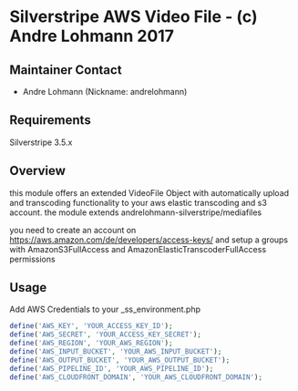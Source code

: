 # Silverstripe AWS Video File - (c) Andre Lohmann 2017

## Maintainer Contact
  * Andre Lohmann (Nickname: andrelohmann)
    <lohmann dot andre at googlemail dot com>

## Requirements

Silverstripe 3.5.x


## Overview
this module offers an extended VideoFile Object with automatically upload and transcoding functionality to your aws elastic transcoding and s3 account.
the module extends andrelohmann-silverstripe/mediafiles

you need to create an account on https://aws.amazon.com/de/developers/access-keys/ and setup a groups with AmazonS3FullAccess and AmazonElasticTranscoderFullAccess permissions

## Usage

Add AWS Credentials to your _ss_environment.php
```PHP
define('AWS_KEY', 'YOUR_ACCESS_KEY_ID');
define('AWS_SECRET', 'YOUR_ACCESS_KEY_SECRET');
define('AWS_REGION', 'YOUR_AWS_REGION');
define('AWS_INPUT_BUCKET', 'YOUR_AWS_INPUT_BUCKET');
define('AWS_OUTPUT_BUCKET', 'YOUR_AWS_OUTPUT_BUCKET');
define('AWS_PIPELINE_ID', 'YOUR_AWS_PIPELINE_ID');
define('AWS_CLOUDFRONT_DOMAIN', 'YOUR_AWS_CLOUDFRONT_DOMAIN');
```

